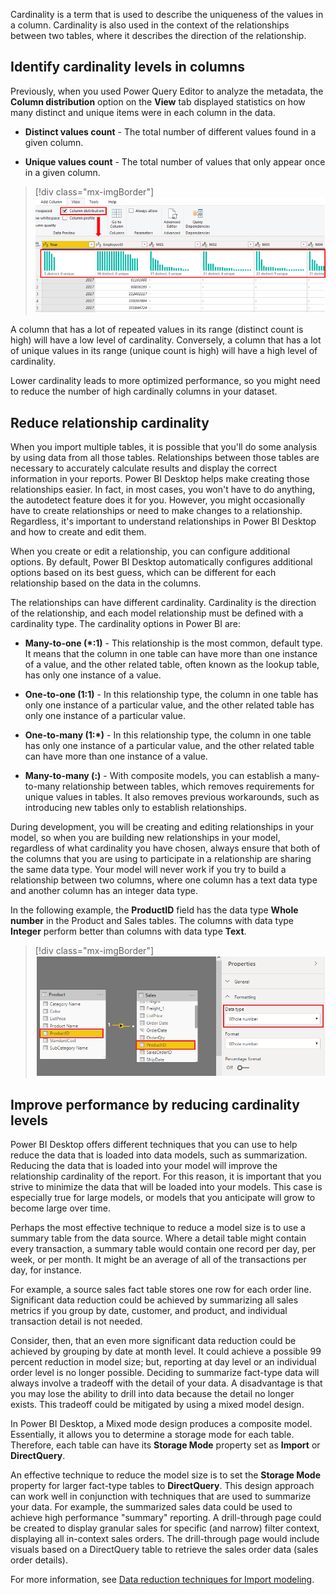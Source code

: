 Cardinality is a term that is used to describe the uniqueness of the values in a column. Cardinality is also used in the context of the relationships between two tables, where it describes the direction of the relationship.

## Identify cardinality levels in columns

Previously, when you used Power Query Editor to analyze the metadata, the **Column distribution** option on the **View** tab displayed statistics on how many distinct and unique items were in each column in the data.

-   **Distinct values count** - The total number of different values found in a given column.

-   **Unique values count** - The total number of values that only appear once in a given column.

> [!div class="mx-imgBorder"]
> [![View column distribution statistics](../media/4-column-distribution-statistics-ssm.png)](../media/4-column-distribution-statistics-ssm.png#lightbox)

A column that has a lot of repeated values in its range (distinct count is high) will have a low level of cardinality. Conversely, a column that has a lot of unique values in its range (unique count is high) will have a high level of cardinality.

Lower cardinality leads to more optimized performance, so you might need to reduce the number of high cardinally columns in your dataset.

## Reduce relationship cardinality

When you import multiple tables, it is possible that you'll do some analysis by using data from all those tables. Relationships between those tables are necessary to accurately calculate results and display the correct information in your reports. Power BI Desktop helps make creating those relationships easier. In fact, in most cases, you won't have to do anything, the autodetect feature does it for you. However, you might occasionally have to create relationships or need to make changes to a relationship. Regardless, it's important to understand relationships in Power BI Desktop and how to create and edit them.

When you create or edit a relationship, you can configure additional options. By default, Power BI Desktop automatically configures additional options based on its best guess, which can be different for each relationship based on the data in the columns.

The relationships can have different cardinality. Cardinality is the direction of the relationship, and each model relationship must be defined with a cardinality type. The cardinality options in Power BI are:

-   **Many-to-one (*:1)** - This relationship is the most common, default type. It means that the column in one table can have more than one instance of a value, and the other related table, often known as the lookup table, has only one instance of a value.

-   **One-to-one (1:1)** - In this relationship type, the column in one table has only one instance of a particular value, and the other related table has only one instance of a particular value.

-   **One-to-many (1:*)** - In this relationship type, the column in one table has only one instance of a particular value, and the other related table can have more than one instance of a value.

-   **Many-to-many (:)** - With composite models, you can establish a many-to-many relationship between tables, which removes requirements for unique values in tables. It also removes previous workarounds, such as introducing new tables only to establish relationships.

During development, you will be creating and editing relationships in your model, so when you are building new relationships in your model, regardless of what cardinality you have chosen, always ensure that both of the columns that you are using to participate in a relationship are sharing the same data type. Your model will never work if you try to build a relationship between two columns, where one column has a text data type and another column has an integer data type.

In the following example, the **ProductID** field has the data type **Whole number** in the Product and Sales tables. The columns with data type **Integer** perform better than columns with data type **Text**.

> [!div class="mx-imgBorder"]
> [![ProductID type whole number](../media/4-product-id-type-whole-number-ssm.png)](../media/4-product-id-type-whole-number-ssm.png#lightbox)

## Improve performance by reducing cardinality levels

Power BI Desktop offers different techniques that you can use to help reduce the data that is loaded into data models, such as summarization. Reducing the data that is loaded into your model will improve the relationship cardinality of the report. For this reason, it is important that you strive to minimize the data that will be loaded into your models. This case is especially true for large models, or models that you anticipate will grow to become large over time.

Perhaps the most effective technique to reduce a model size is to use a summary table from the data source. Where a detail table might contain every transaction, a summary table would contain one record per day, per week, or per month. It might be an average of all of the transactions per day, for instance.

For example, a source sales fact table stores one row for each order line. Significant data reduction could be achieved by summarizing all sales metrics if you group by date, customer, and product, and individual transaction detail is not needed.

Consider, then, that an even more significant data reduction could be achieved by grouping by date at month level. It could achieve a possible 99 percent reduction in model size; but, reporting at day level or an individual order level is no longer possible. Deciding to summarize fact-type data will always involve a tradeoff with the detail of your data. A disadvantage is that you may lose the ability to drill into data because the detail no longer exists. This tradeoff could be mitigated by using a mixed model design.

In Power BI Desktop, a Mixed mode design produces a composite model. Essentially, it allows you to determine a storage mode for each table. Therefore, each table can have its **Storage Mode** property set as **Import** or **DirectQuery**.

An effective technique to reduce the model size is to set the **Storage Mode** property for larger fact-type tables to **DirectQuery**. This design approach can work well in conjunction with techniques that are used to summarize your data. For example, the summarized sales data could be used to achieve high performance "summary" reporting. A drill-through page could be created to display granular sales for specific (and narrow) filter context, displaying all in-context sales orders. The drill-through page would include visuals based on a DirectQuery table to retrieve the sales order data (sales order details).

For more information, see [Data reduction techniques for Import modeling](https://docs.microsoft.com/power-bi/guidance/import-modeling-data-reduction#group-by-and-summarize/?azure-portal=true).

